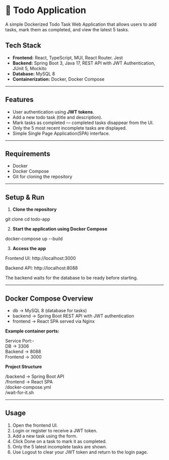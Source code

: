 # 📝 Todo Application

A simple Dockerized Todo Task Web Application that allows users to add tasks, mark them as completed, and view the latest 5 tasks.

## Tech Stack

- **Frontend:** React, TypeScript, MUI, React Router. Jest
- **Backend:** Spring Boot 3, Java 17, REST API with JWT Authentication, JUnit 5, Mockito
- **Database:** MySQL 8
- **Containerization:** Docker, Docker Compose

---

## Features

- User authentication using **JWT tokens**.
- Add a new todo task (title and description).
- Mark tasks as completed — completed tasks disappear from the UI.
- Only the 5 most recent incomplete tasks are displayed.
- Simple Single Page Application(SPA) interface.

---

## Requirements

- Docker
- Docker Compose
- Git for cloning the repository

---

## Setup & Run

1. **Clone the repository**

git clone <your-repo-url>
cd todo-app

2. **Start the application using Docker Compose**

docker-compose up --build

3. **Access the app**

Frontend UI: http://localhost:3000

Backend API: http://localhost:8088

The backend waits for the database to be ready before starting.

---

## Docker Compose Overview

- db → MySQL 8 (database for tasks)  
- backend → Spring Boot REST API with JWT authentication  
- frontend → React SPA served via Nginx  

**Example container ports:**

Service Port:-  
DB -> 3306  
Backend ->  8088  
Frontend -> 3000  

**Project Structure**

/backend → Spring Boot API  
/frontend → React SPA  
/docker-compose.yml  
/wait-for-it.sh  

---

## Usage

1. Open the frontend UI.
2. Login or register to receive a JWT token.
3. Add a new task using the form.
4. Click Done on a task to mark it as completed.
5. Only the 5 latest incomplete tasks are shown.
6. Use Logout to clear your JWT token and return to the login page.
